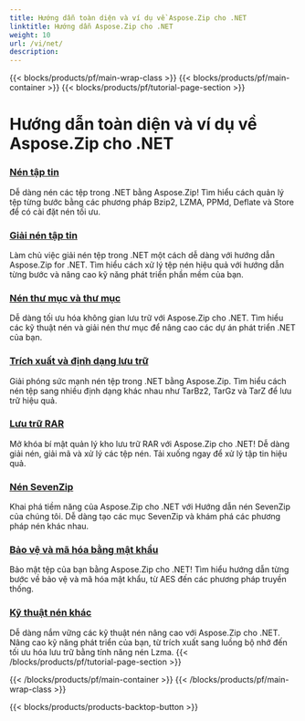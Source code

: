 ```yaml
---
title: Hướng dẫn toàn diện và ví dụ về Aspose.Zip cho .NET
linktitle: Hướng dẫn Aspose.Zip cho .NET
weight: 10
url: /vi/net/
description:
---
```


{{< blocks/products/pf/main-wrap-class >}}
{{< blocks/products/pf/main-container >}}
{{< blocks/products/pf/tutorial-page-section >}}

# Hướng dẫn toàn diện và ví dụ về Aspose.Zip cho .NET


### [Nén tập tin](./file-compression/)
Dễ dàng nén các tệp trong .NET bằng Aspose.Zip! Tìm hiểu cách quản lý tệp từng bước bằng các phương pháp Bzip2, LZMA, PPMd, Deflate và Store để có cài đặt nén tối ưu.
### [Giải nén tập tin](./file-decompression/)
Làm chủ việc giải nén tệp trong .NET một cách dễ dàng với hướng dẫn Aspose.Zip for .NET. Tìm hiểu cách xử lý tệp nén hiệu quả với hướng dẫn từng bước và nâng cao kỹ năng phát triển phần mềm của bạn.
### [Nén thư mục và thư mục](./directory-and-folder-compression/)
Dễ dàng tối ưu hóa không gian lưu trữ với Aspose.Zip cho .NET. Tìm hiểu các kỹ thuật nén và giải nén thư mục để nâng cao các dự án phát triển .NET của bạn.
### [Trích xuất và định dạng lưu trữ](./archive-extraction-and-formats/)
Giải phóng sức mạnh nén tệp trong .NET bằng Aspose.Zip. Tìm hiểu cách nén tệp sang nhiều định dạng khác nhau như TarBz2, TarGz và TarZ để lưu trữ hiệu quả.
### [Lưu trữ RAR](./rar-archive/)
Mở khóa bí mật quản lý kho lưu trữ RAR với Aspose.Zip cho .NET! Dễ dàng giải nén, giải mã và xử lý các tệp nén. Tải xuống ngay để xử lý tập tin hiệu quả.
### [Nén SevenZip](./sevenzip-compression/)
Khai phá tiềm năng của Aspose.Zip cho .NET với Hướng dẫn nén SevenZip của chúng tôi. Dễ dàng tạo các mục SevenZip và khám phá các phương pháp nén khác nhau.
### [Bảo vệ và mã hóa bằng mật khẩu](./password-protection-and-encryption/)
Bảo mật tệp của bạn bằng Aspose.Zip cho .NET! Tìm hiểu hướng dẫn từng bước về bảo vệ và mã hóa mật khẩu, từ AES đến các phương pháp truyền thống. 
### [Kỹ thuật nén khác](./other-compression-techniques/)
Dễ dàng nắm vững các kỹ thuật nén nâng cao với Aspose.Zip cho .NET. Nâng cao kỹ năng phát triển của bạn, từ trích xuất sang luồng bộ nhớ đến tối ưu hóa lưu trữ bằng tính năng nén Lzma.
{{< /blocks/products/pf/tutorial-page-section >}}

{{< /blocks/products/pf/main-container >}}
{{< /blocks/products/pf/main-wrap-class >}}

{{< blocks/products/products-backtop-button >}}
